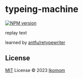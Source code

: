 # typeing-machine

[![NPM version](https://img.shields.io/npm/v/pkg-name?color=a1b858&label=)](https://www.npmjs.com/package/pkg-name)

replay text

learned by [antfu/retypewriter](https://github.com/antfu/retypewriter)

## License

[MIT](./LICENSE) License © 2023 [Ikomom](https://github.com/ikomom)
